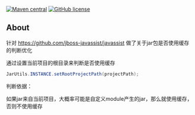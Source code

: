 [![Maven central](https://img.shields.io/maven-central/v/io.github.FlyJingFish.javassist/javassist)](https://central.sonatype.com/search?q=io.github.FlyJingFish.javassist)
[![GitHub license](https://img.shields.io/github/license/FlyJingFish/AndroidAOPPlugin.svg)](https://github.com/FlyJingFish/javassist/blob/master/LICENSE)
## About

针对 https://github.com/jboss-javassist/javassist 做了关于jar包是否使用缓存的判断优化

通过设置当前项目的根目录来判断是否使用缓存
```java
JarUtils.INSTANCE.setRootProjectPath(projectPath);
```

判断依据：

如果jar来自当前项目，大概率可能是自定义module产生的jar，那么就使用缓存，否则不使用缓存

